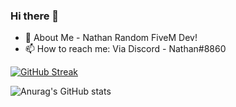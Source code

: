 ### Hi there 👋

- 💬 About Me - Nathan Random FiveM Dev!
- 📫 How to reach me: Via Discord - Nathan#8860

[![GitHub Streak](https://github-readme-streak-stats.herokuapp.com?user=Nathan-FiveM&theme=dark&date_format=M%20j%5B%2C%20Y%5D&fire=9B15DD&ring=9B15DD&currStreakLabel=9B15DD)](https://git.io/streak-stats)

![Anurag's GitHub stats](https://github-readme-stats.vercel.app/api?username=Nathan-FiveM&show_icons=true&theme=dark&title_color=9B15DD&icon_color=9B15DD)
